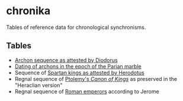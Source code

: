# chronika

Tables of reference data for chronological synchronisms.

## Tables

- [Archon sequence as attested by Diodorus](tables/archons.csv)
- [Dating of archons in the epoch of the Parian marble](tables/pmarchons.csv)
- Sequence of [Spartan kings as attested by Herodotus](tables/spartankings.csv)
- Regnal sequence of [Ptolemy's *Canon of Kings*](tables/ptolemyseq.csv) as preserved in the "Heraclian version"
- Regnal sequence of [Roman emperors](tables/jer_romans.csv) according to Jerome
